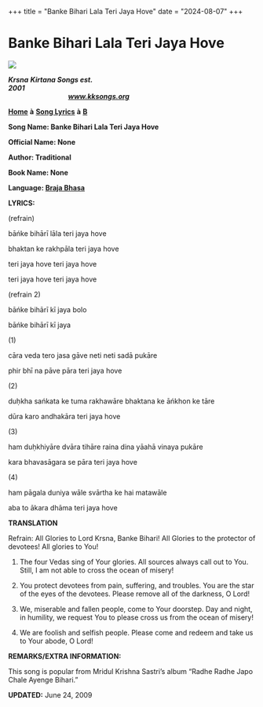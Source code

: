 +++
title = "Banke Bihari Lala Teri Jaya Hove"
date = "2024-08-07"
+++

# Banke Bihari Lala Teri Jaya Hove
**[![](http://kksongs.org/image_files/image002.jpg)](http://kksongs.org/)**

**_Krsna_** **_Kirtana Songs est. 2001_**                                                                                                                                                      **_www.kksongs.org_**

**[Home](http://kksongs.org/)** **à** **[Song Lyrics](http://kksongs.org/lyrics.html)** **à** **[B](http://kksongs.org/songs/song_b.html)**

**Song Name: Banke Bihari Lala Teri Jaya Hove**

**Official Name: None**

**Author: Traditional**

**Book Name: None**

**Language: [Braja Bhasa](http://kksongs.org/language/list/braja_bhasa.html)**

**LYRICS:**

(refrain)

bāńke bihārī lāla teri jaya hove

bhaktan ke rakhpāla teri jaya hove

teri jaya hove teri jaya hove

teri jaya hove teri jaya hove

(refrain 2)

bāńke bihārī kī jaya bolo

bāńke bihārī kī jaya

(1)

cāra veda tero jasa gāve neti neti sadā pukāre

phir bhī na pāve pāra teri jaya hove

(2)

duḥkha sańkata ke tuma rakhawāre bhaktana ke āńkhon ke tāre

dūra karo andhakāra teri jaya hove

(3)

ham duḥkhiyāre dvāra tihāre raina dina yāahā vinaya pukāre

kara bhavasāgara se pāra teri jaya hove

(4)

ham pāgala duniya wāle svārtha ke hai matawāle

aba to ākara dhāma teri jaya hove

**TRANSLATION**

Refrain: All Glories to Lord Krsna, Banke Bihari! All Glories to the protector of devotees! All glories to You!

1) The four Vedas sing of Your glories. All sources always call out to You. Still, I am not able to cross the ocean of misery!

2) You protect devotees from pain, suffering, and troubles. You are the star of the eyes of the devotees. Please remove all of the darkness, O Lord!

3) We, miserable and fallen people, come to Your doorstep. Day and night, in humility, we request You to please cross us from the ocean of misery!

4) We are foolish and selfish people. Please come and redeem and take us to Your abode, O Lord!

**REMARKS/EXTRA INFORMATION:**

This song is popular from Mridul Krishna Sastri’s album “Radhe Radhe Japo Chale Ayenge Bihari.”

**UPDATED:** June 24, 2009